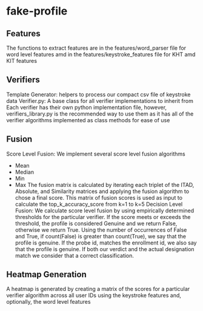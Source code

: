# fake-profile

## Features
The functions to extract features are in the features/word_parser file for word level features amd in the features/keystroke_features file for KHT amd KIT features

## Verifiers
Template Generator: helpers to process our compact csv file of keystroke data
Verifier.py: A base class for all verifier implementations to inherit from
Each verifier has their own python implementation file, however, verifiers_library.py is the recommended way to use them
as it has all of the verifier algorithms implemented as class methods for ease of use

## Fusion
Score Level Fusion: We implement several score level fusion algorithms
- Mean 
- Median
- Min
- Max
The fusion matrix is calculated by iterating each triplet of the ITAD, Absolute, and Similarity matrices and applying the fusion algorithm to chose a final score. This matrix of fusion scores is used as input to calculate the top_k_accuracy_score from k=1 to k=5
Decision Level Fusion: We calculate score level fusion by using empirically determined thresholds for the particular verifier. If the score meets or exceeds the threshold, the profile is considered Genuine and we return False, otherwise we return True. Using the number of occurrences of False and True, if count(False) is greater than count(True), we say that the profile is genuine. If the probe id, matches the enrollment id, we also say that the profile is genuine. If both our verdict and the actual designation match we consider that a correct classification. 

## Heatmap Generation
A heatmap is generated by creating a matrix of the scores for a particular verifier algorithm across all user IDs using the keystroke features and, optionally, the word level features